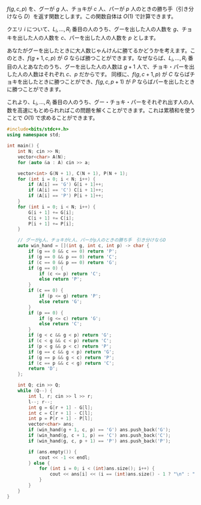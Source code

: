 $f(g, c, p)$ を、グーが $g$ 人、チョキが $c$ 人、パーが $p$ 人のときの勝ち手（引き分けなら $D$）を返す関数とします。この関数自体は $O(1)$ で計算できます。

クエリ $i$ について、$L_i, \ldots, R_i$ 番目の人のうち、グーを出した人の人数を $g$、チョキを出した人の人数を $c$、パーを出した人の人数を $p$ とします。

あなたがグーを出したときに大人数じゃんけんに勝てるかどうかを考えます。このとき、$f(g + 1, c, p)$ が $G$ ならば勝つことができます。なぜならば、$L_i, \ldots, R_i$ 番目の人とあなたのうち、グーを出した人の人数は $g + 1$ 人で、チョキ・パーを出した人の人数はそれぞれ $c$、$p$ だからです。
同様に、$f(g, c + 1, p)$ が $C$ ならばチョキを出したときに勝つことができ、$f(g, c, p + 1)$ が $P$ ならばパーを出したときに勝つことができます。

これより、$L_i, \ldots, R_i$ 番目の人のうち、グー・チョキ・パーをそれぞれ出す人の人数を高速にもとめられればこの問題を解くことができます。これは累積和を使うことで $O(1)$ で求めることができます。

```cpp
#include<bits/stdc++.h>
using namespace std;

int main() {
    int N; cin >> N;
    vector<char> A(N);
    for (auto &a : A) cin >> a;

    vector<int> G(N + 1), C(N + 1), P(N + 1);
    for (int i = 0; i < N; i++) {
        if (A[i] == 'G') G[i + 1]++;
        if (A[i] == 'C') C[i + 1]++;
        if (A[i] == 'P') P[i + 1]++;
    }
    for (int i = 0; i < N; i++) {
        G[i + 1] += G[i];
        C[i + 1] += C[i];
        P[i + 1] += P[i];
    }

    // グーがg人、チョキがc人、パーがp人のときの勝ち手　引き分けならD
    auto win_hand = [](int g, int c, int p) -> char {
        if (g == 0 && c == 0) return 'P';
        if (g == 0 && p == 0) return 'C';
        if (c == 0 && p == 0) return 'G';
        if (g == 0) {
            if (c <= p) return 'C';
            else return 'P';
        }
        if (c == 0) {
            if (p <= g) return 'P';
            else return 'G';
        }
        if (p == 0) {
            if (g <= c) return 'G';
            else return 'C';
        }
        if (g < c && g < p) return 'G';
        if (c < g && c < p) return 'C';
        if (p < g && p < c) return 'P';
        if (g == c && g < p) return 'G';
        if (g == p && g < c) return 'P';
        if (c == p && c < g) return 'C';
        return 'D';
    };

    int Q; cin >> Q;
    while (Q--) {
        int l, r; cin >> l >> r;
        l--; r--;
        int g = G[r + 1] - G[l];
        int c = C[r + 1] - C[l];
        int p = P[r + 1] - P[l];
        vector<char> ans;
        if (win_hand(g + 1, c, p) == 'G') ans.push_back('G');
        if (win_hand(g, c + 1, p) == 'C') ans.push_back('C');
        if (win_hand(g, c, p + 1) == 'P') ans.push_back('P');

        if (ans.empty()) {
            cout << -1 << endl;
        } else {
            for (int i = 0; i < (int)ans.size(); i++) {
                cout << ans[i] << (i == (int)ans.size() - 1 ? "\n" : " ");
            }
        }
    }
}
```